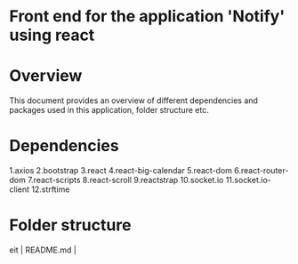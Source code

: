 # Front end for the application 'Notify' using react
# Overview 
This document provides an overview of different dependencies and packages used in this application, folder structure etc.
# Dependencies
1.axios
2.bootstrap
3.react
4.react-big-calendar
5.react-dom
6.react-router-dom
7.react-scripts
8.react-scroll
9.reactstrap
10.socket.io
11.socket.io-client
12.strftime

# Folder structure
eit
| README.md
|
